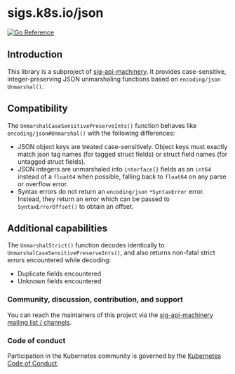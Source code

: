 # sigs.k8s.io/json

[![Go Reference](https://pkg.go.dev/badge/sigs.k8s.io/json.svg)](https://pkg.go.dev/sigs.k8s.io/json)

## Introduction

This library is a subproject of [sig-api-machinery](https://github.com/kubernetes/community/tree/master/sig-api-machinery#json).
It provides case-sensitive, integer-preserving JSON unmarshaling functions based on `encoding/json` `Unmarshal()`.

## Compatibility

The `UnmarshalCaseSensitivePreserveInts()` function behaves like `encoding/json#Unmarshal()` with the following differences:

- JSON object keys are treated case-sensitively.
  Object keys must exactly match json tag names (for tagged struct fields)
  or struct field names (for untagged struct fields).
- JSON integers are unmarshaled into `interface{}` fields as an `int64` instead of a 
  `float64` when possible, falling back to `float64` on any parse or overflow error.
- Syntax errors do not return an `encoding/json` `*SyntaxError` error.
  Instead, they return an error which can be passed to `SyntaxErrorOffset()` to obtain an offset.

## Additional capabilities

The `UnmarshalStrict()` function decodes identically to `UnmarshalCaseSensitivePreserveInts()`,
and also returns non-fatal strict errors encountered while decoding:

- Duplicate fields encountered
- Unknown fields encountered

### Community, discussion, contribution, and support

You can reach the maintainers of this project via the 
[sig-api-machinery mailing list / channels](https://github.com/kubernetes/community/tree/master/sig-api-machinery#contact).

### Code of conduct

Participation in the Kubernetes community is governed by the [Kubernetes Code of Conduct](code-of-conduct.md).

[owners]: https://git.k8s.io/community/contributors/guide/owners.md
[Creative Commons 4.0]: https://git.k8s.io/website/LICENSE
